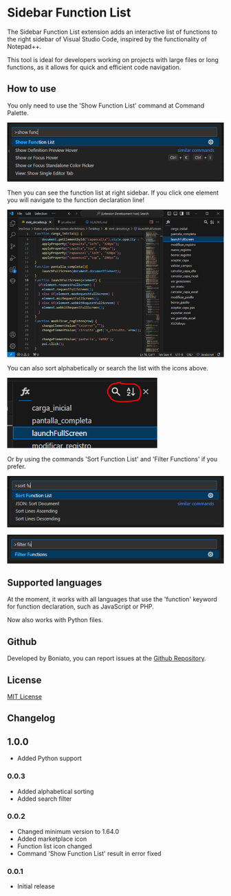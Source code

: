# Sidebar Function List

The Sidebar Function List extension adds an interactive list of functions to the right sidebar of Visual Studio Code, inspired by the functionality of Notepad++. 

This tool is ideal for developers working on projects with large files or long functions, as it allows for quick and efficient code navigation. 

## How to use

You only need to use the 'Show Function List' command at Command Palette.

![Show Function List](resources/readme1.png)

Then you can see the function list at right sidebar. If you click one element you will navigate to the function declaration line!

![Function List](resources/readme2.png)

You can also sort alphabetically or search the list with the icons above.

![Sort And Search Icons](resources/readme3.png)

 Or by using the commands 'Sort Function List' and 'Filter Functions' if you prefer.

![Sort Function List](resources/readme4.png)

![Filter Functions](resources/readme5.png)

## Supported languages

At the moment, it works with all languages that use the 'function' keyword for function declaration, such as JavaScript or PHP.

Now also works with Python files.

## Github

Developed by Boniato, you can report issues at the [Github Repository](https://github.com/BoniatoRelleno/SidebarFunctionListVSC).

## License

[MIT License](LICENSE.md)

## Changelog

## 1.0.0

- Added Python support

### 0.0.3

- Added alphabetical sorting
- Added search filter

### 0.0.2

- Changed minimum version to 1.64.0
- Added marketplace icon
- Function list icon changed
- Command 'Show Function List' result in error fixed

### 0.0.1

- Initial release

